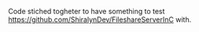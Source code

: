 Code stiched togheter to have something to test https://github.com/ShiralynDev/FileshareServerInC with.

